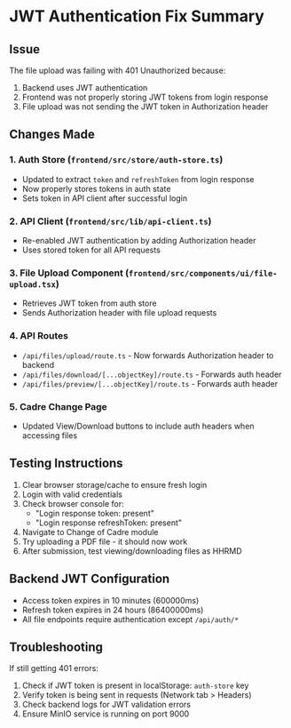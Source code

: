 # JWT Authentication Fix Summary

## Issue
The file upload was failing with 401 Unauthorized because:
1. Backend uses JWT authentication
2. Frontend was not properly storing JWT tokens from login response
3. File upload was not sending the JWT token in Authorization header

## Changes Made

### 1. Auth Store (`frontend/src/store/auth-store.ts`)
- Updated to extract `token` and `refreshToken` from login response
- Now properly stores tokens in auth state
- Sets token in API client after successful login

### 2. API Client (`frontend/src/lib/api-client.ts`)
- Re-enabled JWT authentication by adding Authorization header
- Uses stored token for all API requests

### 3. File Upload Component (`frontend/src/components/ui/file-upload.tsx`)
- Retrieves JWT token from auth store
- Sends Authorization header with file upload requests

### 4. API Routes
- `/api/files/upload/route.ts` - Now forwards Authorization header to backend
- `/api/files/download/[...objectKey]/route.ts` - Forwards auth header
- `/api/files/preview/[...objectKey]/route.ts` - Forwards auth header

### 5. Cadre Change Page
- Updated View/Download buttons to include auth headers when accessing files

## Testing Instructions

1. Clear browser storage/cache to ensure fresh login
2. Login with valid credentials
3. Check browser console for:
   - "Login response token: present"
   - "Login response refreshToken: present"
4. Navigate to Change of Cadre module
5. Try uploading a PDF file - it should now work
6. After submission, test viewing/downloading files as HHRMD

## Backend JWT Configuration
- Access token expires in 10 minutes (600000ms)
- Refresh token expires in 24 hours (86400000ms)
- All file endpoints require authentication except `/api/auth/*`

## Troubleshooting
If still getting 401 errors:
1. Check if JWT token is present in localStorage: `auth-store` key
2. Verify token is being sent in requests (Network tab > Headers)
3. Check backend logs for JWT validation errors
4. Ensure MinIO service is running on port 9000